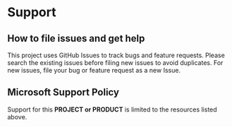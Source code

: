 # Support

## How to file issues and get help  

This project uses GitHub Issues to track bugs and feature requests. Please search the existing issues before filing new issues to avoid duplicates.  For new issues, file your bug or feature request as a new Issue.


## Microsoft Support Policy  

Support for this **PROJECT or PRODUCT** is limited to the resources listed above.
